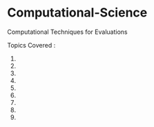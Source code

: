 # Computational-Science

Computational Techniques for Evaluations

Topics Covered : 

1. 
2. 
3. 
4. 
5.
6.
7. 
8. 
9. 

